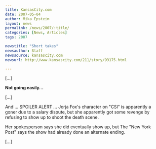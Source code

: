```yaml
---
title: KansasCity.com 
date: 2007-05-04
author: Mika Epstein
layout: news
permalink: /news/2007/:title/
categories: [News, Articles]
tags: 2007

newstitle: "Short takes"
newsauthor: Staff
newssource: kansascity.com
newsurl: http://www.kansascity.com/211/story/93175.html

---
```


[...]

**Not going easily...**

[...]

And ... SPOILER ALERT ... Jorja Fox's character on "CSI" is apparently a goner due to a salary dispute, but she apparently got some revenge by refusing to show up to shoot the death scene.

Her spokesperson says she did eventually show up, but The "New York Post" says the show had already done an alternate ending.

[...]